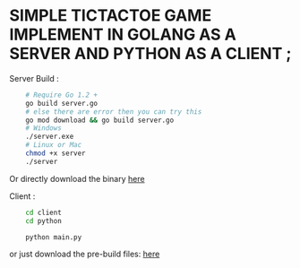 # SIMPLE TICTACTOE GAME IMPLEMENT IN GOLANG AS A SERVER AND PYTHON AS A CLIENT ;

Server Build :
```bash
    # Require Go 1.2 + 
    go build server.go
    # else there are error then you can try this
    go mod download && go build server.go
    # Windows
    ./server.exe 
    # Linux or Mac
    chmod +x server
    ./server
```
Or directly download the binary <a href="game link">here</a>

Client :
```bash
    cd client
    cd python

    python main.py
```

or just download the pre-build files: <a href="game link"> here </a>
